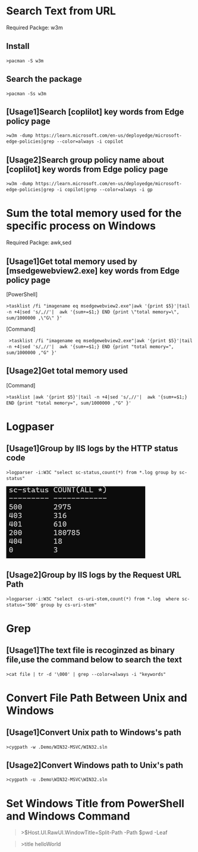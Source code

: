 # Search Text from URL
Required Packge: w3m
## Install
    >pacman -S w3m

## Search the package
    >pacman -Ss w3m

## [Usage1]Search [coplilot] key words from Edge policy page
    >w3m -dump https://learn.microsoft.com/en-us/deployedge/microsoft-edge-policies|grep --color=always -i copilot

## [Usage2]Search group policy name about [coplilot] key words from Edge policy page
    >w3m -dump https://learn.microsoft.com/en-us/deployedge/microsoft-edge-policies|grep -i copilot|grep --color=always -i gp

# Sum the total memory used for the specific process on Windows
Required Packge: awk,sed

## [Usage1]Get total memory used by [msedgewebview2.exe] key words from Edge policy page
[PowerShell]

    >tasklist /fi "imagename eq msedgewebview2.exe"|awk '{print $5}'|tail -n +4|sed 's/,//'|  awk '{sum+=$1;} END {print \"total memory=\", sum/1000000 ,\"G\" }'

[Command]

     >tasklist /fi "imagename eq msedgewebview2.exe"|awk '{print $5}'|tail -n +4|sed 's/,//'|  awk '{sum+=$1;} END {print "total memory=", sum/1000000 ,"G" }'

## [Usage2]Get total memory used 
[Command]

    >tasklist |awk '{print $5}'|tail -n +4|sed 's/,//'|  awk '{sum+=$1;} END {print "total memory=", sum/1000000 ,"G" }'

# Logpaser

## [Usage1]Group by IIS logs by the HTTP status code
    >logparser -i:W3C "select sc-status,count(*) from *.log group by sc-status"

![alt text](Images/image.png)

## [Usage2]Group by IIS logs by the Request URL Path
    >logparser -i:W3C "select  cs-uri-stem,count(*) from *.log  where sc-status='500' group by cs-uri-stem"

# Grep

## [Usage1]The text file is recoginzed as binary file,use the command below to search the text
    >cat file | tr -d '\000' | grep --color=always -i "keywords"

# Convert File Path Between Unix and Windows

## [Usage1]Convert Unix path to Windows's path
    >cygpath -w .Demo/WIN32-MSVC/WIN32.sln

## [Usage2]Convert Windows path to Unix's path
    >cygpath -u .Demo\WIN32-MSVC\WIN32.sln


# Set Windows Title from PowerShell and Windows Command
>\>$Host.UI.RawUI.WindowTitle=Split-Path -Path $pwd -Leaf

>\>title helloWorld